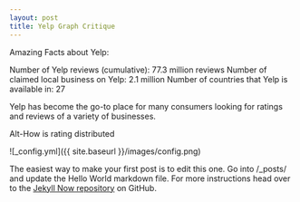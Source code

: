 ```yaml
---
layout: post
title: Yelp Graph Critique
---
```


Amazing Facts about Yelp:

Number of Yelp reviews (cumulative): 77.3 million reviews
Number of claimed local business on Yelp: 2.1 million
Number of countries that Yelp is available in: 27

Yelp has become the go-to place for many consumers looking for ratings and reviews of a variety of businesses. 

Alt-How is rating distributed 


![_config.yml]({{ site.baseurl }}/images/config.png)

The easiest way to make your first post is to edit this one. Go into /_posts/ and update the Hello World markdown file. For more instructions head over to the [Jekyll Now repository](https://github.com/barryclark/jekyll-now) on GitHub.
